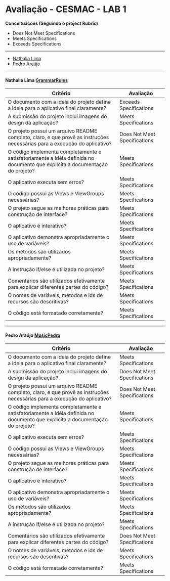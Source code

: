 # Avaliação - CESMAC - LAB 1

**Conceituações (Seguindo o project Rubric)**

- Does Not Meet Specifications
- Meets Specifications
- Exceeds Specifications

___

* [Nathalia Lima](#nathalia-lima-grammarrules)
* [Pedro Araújo](#pedro-araújo-musicpedro)

___

#### Nathalia Lima [GrammarRules](https://github.com/nathalialima/GrammarRules.git)

| Critério                                                                              | Avaliação                   |
|---------------------------------------------------------------------------------------|-----------------------------|
| O documento com a ideia do projeto define a ideia para o aplicativo final claramente? | Exceeds Specifications |
| A submissão do projeto inclui imagens do design da aplicação?                         | Meets Specifications |
| O projeto possui um arquivo README completo, claro, e que provê as instruções necessárias para a execução do aplicativo?| Does Not Meet Specifications |
| O código implementa completamente e satisfatoriamente a idéia definida no documento que explicíta a documentação do projeto? | Meets Specifications |
| O aplicativo executa sem erros? | Meets Specifications |
| O código possui as Views e ViewGroups necessárias? | Meets Specifications |
| O projeto segue as melhores práticas para construção de interface? | Meets Specifications |
| O aplicativo é interativo? | Meets Specifications |
| O aplicativo demonstra apropriadamente o uso de variáveis? | Meets Specifications |
| Os métodos são utilizados apropriadamente? | Meets Specifications |
| A instrução if/else é utilizada no projeto? | Meets Specifications |
| Comentários são utilizados efetivamente para explicar diferentes partes do código? | Meets Specifications |
| O nomes de variáveis, métodos e ids de recursos são descritivas? | Meets Specifications |
| O código está formatado corretamente? | Meets Specifications |

___
#### Pedro Araújo [MusicPedro](https://github.com/pedroaraujo20/MusicPedro)

| Critério                                                                              | Avaliação                   |
|---------------------------------------------------------------------------------------|-----------------------------|
| O documento com a ideia do projeto define a ideia para o aplicativo final claramente? | Meets Specifications |
| A submissão do projeto inclui imagens do design da aplicação?                         | Does Not Meet Specifications |
| O projeto possui um arquivo README completo, claro, e que provê as instruções necessárias para a execução do aplicativo?| Does Not Meet Specifications |
| O código implementa completamente e satisfatoriamente a idéia definida no documento que explicíta a documentação do projeto? | Meets Specifications |
| O aplicativo executa sem erros? | Meets Specifications |
| O código possui as Views e ViewGroups necessárias? | Meets Specifications |
| O projeto segue as melhores práticas para construção de interface? | Meets Specifications |
| O aplicativo é interativo? | Meets Specifications |
| O aplicativo demonstra apropriadamente o uso de variáveis? | Meets Specifications |
| Os métodos são utilizados apropriadamente? | Meets Specifications |
| A instrução if/else é utilizada no projeto? | Meets Specifications |
| Comentários são utilizados efetivamente para explicar diferentes partes do código? | Does Not Meet Specifications |
| O nomes de variáveis, métodos e ids de recursos são descritivas? | Meets Specifications |
| O código está formatado corretamente? | Meets Specifications |
